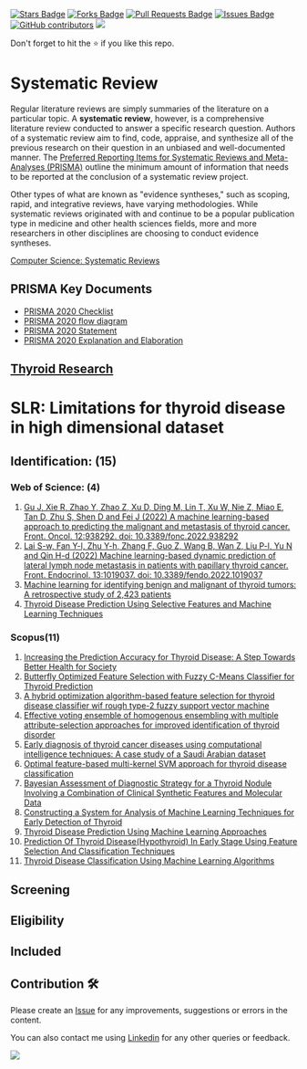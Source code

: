 <a href="https://github.com/drshahizan/research-material/stargazers"><img src="https://img.shields.io/github/stars/drshahizan/research-material" alt="Stars Badge"/></a>
<a href="https://github.com/drshahizan/research-material/network/members"><img src="https://img.shields.io/github/forks/drshahizan/research-material" alt="Forks Badge"/></a>
<a href="https://github.com/drshahizan/research-material/pulls"><img src="https://img.shields.io/github/issues-pr/drshahizan/research-material" alt="Pull Requests Badge"/></a>
<a href="https://github.com/drshahizan/research-material/issues"><img src="https://img.shields.io/github/issues/drshahizan/research-material" alt="Issues Badge"/></a>
<a href="https://github.com/drshahizan/research-material/graphs/contributors"><img alt="GitHub contributors" src="https://img.shields.io/github/contributors/drshahizan/research-material?color=2b9348"></a>
![](https://visitor-badge.glitch.me/badge?page_id=drshahizan/research-material)

Don't forget to hit the :star: if you like this repo.


# Systematic Review
Regular literature reviews are simply summaries of the literature on a particular topic. A **systematic review**, however, is a comprehensive literature review conducted to answer a specific research question. Authors of a systematic review aim to find, code, appraise, and synthesize all of the previous research on their question in an unbiased and well-documented manner. The [Preferred Reporting Items for Systematic Reviews and Meta-Analyses (PRISMA)](https://www.prisma-statement.org/) outline the minimum amount of information that needs to be reported at the conclusion of a systematic review project. 

Other types of what are known as "evidence syntheses," such as scoping, rapid, and integrative reviews, have varying methodologies. While systematic reviews originated with and continue to be a popular publication type in medicine and other health sciences fields, more and more researchers in other disciplines are choosing to conduct evidence syntheses. 

[Computer Science: Systematic Reviews](https://guides.library.unr.edu/c.php?g=51145&p=7853775#:~:text=A%20systematic%20review%2C%20however%2C%20is,unbiased%20and%20well%2Ddocumented%20manner.)

## PRISMA Key Documents
- [PRISMA 2020 Checklist](https://www.prisma-statement.org/documents/PRISMA_2020_checklist.docx)
- [PRISMA 2020 flow diagram](http://www.prisma-statement.org/PRISMAStatement/FlowDiagram)
- [PRISMA 2020 Statement](http://dx.doi.org/10.1136/bmj.n71)
- [PRISMA 2020 Explanation and Elaboration](http://dx.doi.org/10.1136/bmj.n160)

## [Thyroid Research](https://academic-accelerator.com/Impact-of-Journal/Thyroid-Research#:~:text=The%202022%2D2023%20Journal's%20Impact,is%20just%20updated%20in%202023.)


# SLR: Limitations for thyroid disease in high dimensional dataset

## Identification: (15)

### Web of Science: (4)

1. [Gu J, Xie R, Zhao Y, Zhao Z, Xu D, Ding M, Lin T, Xu W, Nie Z, Miao E, Tan D, Zhu S, Shen D and Fei J (2022) A machine learning-based approach to predicting the malignant and metastasis of thyroid cancer. Front. Oncol. 12:938292. doi: 10.3389/fonc.2022.938292](https://www.frontiersin.org/articles/10.3389/fonc.2022.938292/full)
2. [Lai S-w, Fan Y-l, Zhu Y-h, Zhang F, Guo Z, Wang B, Wan Z, Liu P-l, Yu N and Qin H-d (2022) Machine learning-based dynamic prediction of lateral lymph node metastasis in patients with papillary thyroid cancer. Front. Endocrinol. 13:1019037. doi: 10.3389/fendo.2022.1019037](https://www.frontiersin.org/articles/10.3389/fendo.2022.1019037/full)
3. [Machine learning for identifying benign and malignant of thyroid tumors: A retrospective study of 2,423 patients](https://www.frontiersin.org/articles/10.3389/fpubh.2022.960740/full)
4. [Thyroid Disease Prediction Using Selective Features and Machine Learning Techniques](https://www.mdpi.com/2072-6694/14/16/3914)

### Scopus(11)
1. [Increasing the Prediction Accuracy for Thyroid Disease: A Step Towards Better Health for Society](https://www-scopus-com.ezproxy.utm.my/record/display.uri?eid=2-s2.0-85113952266&origin=resultslist&sort=plfdt-f&listId=59859872&listTypeValue=Docs&src=s&imp=t&sid=8c7d44bf5adc2546305c7e2cc20c46e8&sot=sl&sdt=sl&sl=0&relpos=5&citeCnt=2&searchTerm=)
2. [Butterfly Optimized Feature Selection with Fuzzy C-Means Classifier for Thyroid Prediction](https://www-scopus-com.ezproxy.utm.my/record/display.uri?eid=2-s2.0-85137323379&origin=resultslist&sort=plfdt-f&listId=59859872&listTypeValue=Docs&src=s&imp=t&sid=3cd15998bccc5119dd73d3ea1a34e0c0&sot=sl&sdt=sl&sl=0&relpos=0&citeCnt=1&searchTerm=)
3. [A hybrid optimization algorithm-based feature selection for thyroid disease classifier wif rough type-2 fuzzy support vector machine](https://onlinelibrary.wiley.com/doi/epdf/10.1111/exsy.12811)
4. [Effective voting ensemble of homogenous ensembling with multiple attribute-selection approaches for improved identification of thyroid disorder](https://www-scopus-com.ezproxy.utm.my/record/display.uri?eid=2-s2.0-85120617460&origin=resultslist&sort=plfdt-f&listId=59859872&listTypeValue=Docs&src=s&imp=t&sid=3cd15998bccc5119dd73d3ea1a34e0c0&sot=sl&sdt=sl&sl=0&relpos=6&citeCnt=3&searchTerm=)
5. [Early diagnosis of thyroid cancer diseases using computational intelligence techniques: A case study of a Saudi Arabian dataset](https://www-scopus-com.ezproxy.utm.my/record/display.uri?eid=2-s2.0-85101587639&origin=resultslist&sort=plfdt-f&listId=59859872&listTypeValue=Docs&src=s&imp=t&sid=3cd15998bccc5119dd73d3ea1a34e0c0&sot=sl&sdt=sl&sl=0&relpos=7&citeCnt=11&searchTerm=)
6. [Optimal feature-based multi-kernel SVM approach for thyroid disease classification](https://www-scopus-com.ezproxy.utm.my/record/display.uri?eid=2-s2.0-85049605739&origin=resultslist&sort=plfdt-f&listId=59859872&listTypeValue=Docs&src=s&imp=t&sid=3cd15998bccc5119dd73d3ea1a34e0c0&sot=sl&sdt=sl&sl=0&relpos=8&citeCnt=124&searchTerm=)
7. [Bayesian Assessment of Diagnostic Strategy for a Thyroid Nodule Involving a Combination of Clinical Synthetic Features and Molecular Data ](https://ieeexplore-ieee-org.ezproxy.utm.my/ielx7/6287639/8948470/09205860.pdf?tag=1)
8. [Constructing a System for Analysis of Machine Learning Techniques for Early Detection of Thyroid](https://www.ijeat.org/wp-content/uploads/papers/v8i6S3/F13850986S319.pdf)
9. [Thyroid Disease Prediction Using Machine Learning Approaches](https://www-scopus-com.ezproxy.utm.my/record/display.uri?eid=2-s2.0-85085330452&origin=resultslist&sort=plf-f&src=s&st1=%22Thyroid+disease+prediction+using+machine+learning+approaches%22&sid=685f00abfd634d7aa7b2a26805f4106b&sot=b&sdt=b&sl=77&s=TITLE-ABS-KEY%28%22Thyroid+disease+prediction+using+machine+learning+approaches%22%29&relpos=0&citeCnt=25&searchTerm=)
10. [Prediction Of Thyroid Disease(Hypothyroid) In Early Stage Using Feature Selection And Classification Techniques](https://ieeexplore.ieee.org/abstract/document/9397052)
11. [Thyroid Disease Classification Using Machine Learning Algorithms](https://iopscience.iop.org/article/10.1088/1742-6596/1963/1/012140/pdf)

## Screening

## Eligibility

## Included

## Contribution 🛠️
Please create an [Issue](https://github.com/drshahizan/research-material/issues) for any improvements, suggestions or errors in the content.

You can also contact me using [Linkedin](https://www.linkedin.com/in/drshahizan/) for any other queries or feedback.

![](https://visitor-badge.glitch.me/badge?page_id=drshahizan)
